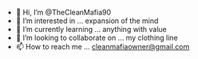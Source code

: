- 👋 Hi, I’m @TheCleanMafia90
- 👀 I’m interested in ... expansion of the mind
- 🌱 I’m currently learning ... anything with value
- 💞️ I’m looking to collaborate on ... my clothing line
- 📫 How to reach me ... cleanmafiaowner@gmail.com

<!---
TheCleanMafia90/TheCleanMafia90 is a ✨ special ✨ repository because its `README.md` (this file) appears on your GitHub profile.
You can click the Preview link to take a look at your changes.
--->
